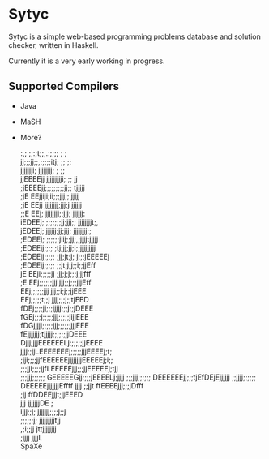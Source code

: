 Sytyc
=====
Sytyc is a simple web-based programming problems database and solution checker, written in Haskell.

Currently it is a very early working in progress.

Supported Compilers
-------------------
 * Java
 * MaSH
 * More?

    :,; ;;:;t;;,.:;;;;    ;  ;            
    jj;;;jj;;,;;;;;itj;    ;; ;;           
    jjjjjjji;  jjjjjjjj;    ;  ;;          
    jjEEEEjj jjjjjjjjji;   ;; jj          
    ;jEEEEjj;;;;;;;;;jj;;  tjjjjj         
    ;jE EEjjiji;ii;;;jjj;;  jjjjj         
    ;jE EEjj jjjjjjjj;jjj;j jjjjjj        
    ;;E EEj; jjjjjjjj;;jjj;  jjjjjj:      
     iEDEEj; ;;;;;;;jj;jjj;; jjjjjjjjt;,  
     jEDEEj;  jjjjjj;jj;jjj;  jjjjjjjj;;  
     ;EDEEj; ;;;;;;jiij;;jj;,;jjjjtjjjjj  
     ;EDEEjj;;;;  ;tj;jj;jj;i;;jjjjjjjjj  
     ;EDEEjj;;;;;  ;jj;jt;j; j;;;jEEEEEj  
     ;EDEEjj;;;;;  ;;jt;j;j;;i;;jjEff     
     jE EEji;;;;;jj ;jj;j;j;;;j;jjfff     
     ;E EEj;;;;;;jjj jjj;;j;;;jjjEff      
        EEj;;;;;;jjj jjj;;i;j;;jjEEE      
        EEj;;;;;t;;j jjjj;;;j;;tjEED      
       fDEj;;;;jj;;;jjjjj;;;j;;jDEEE      
       fGEj;;;j;;;;;jjj;;;;;jijjEEE       
       fDGjjjjj;;;;;jjj;;;;;;jjjEEE       
       fEjjjjjjj;tjjjjj;;;;;;jjDEEE       
       Djjj;jjjEEEEEELj;;;;;;jjEEEE       
      jjjj;;jjLEEEEEEEj;;;;;jjjEEEEj;t;   
     ;jji;;;;jjfEEEEEEjjjjjjjjEEEEEj;i;;  
    ;;;jji;;;;jjfLEEEEEjjj;;;jjEEEEEj;tjj  
    ;;;jjj;;;;;; GEEEEEGjj;;;;jEEEELj;jjjj 
    ;;;jjj;;;;;; DEEEEEEjj;;;tjEfDEjEjjjjjj
    ;;jjjj;;;;;;  DEEEEEjjjjjjjEffff  jjjj 
    ;;jjt         ffEEEEjjj;;;jDfff        
    ;jj          ffDDEEjjjt;jjEEED        
    jjj                jjjjjjjDE ;        
    ijjj;;j;            jjjjjjj;;;;j;;j    
    ;;;;;;j;               jjjjjjjjjtjj    
    ,;i;;jj                jttjjjjjjjj    
      ;jjjj                      jjjjL    
                  SpaXe